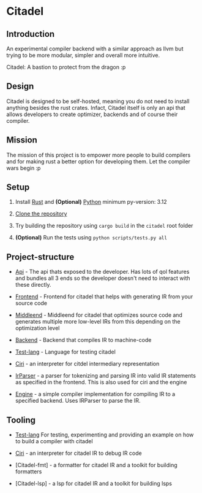 # Citadel

## Introduction

An experimental compiler backend with a similar approach as llvm but trying to be more modular, simpler and overall more intuitive.

Citadel: A bastion to protect from the dragon :p

## Design

Citadel is designed to be self-hosted, meaning you do not need to install anything besides the rust crates. Infact, Citadel itself is only an api that allows developers to create optimizer, backends and of course their compiler.

## Mission

The mission of this project is to empower more people to build compilers and for making rust a better option for developing them. Let the compiler wars begin :p

## Setup

1. Install [Rust](https://www.rust-lang.org/) and **(Optional)** [Python](https://www.python.org/) minimum py-version: 3.12

2. [Clone the repository](https://docs.github.com/en/repositories/creating-and-managing-repositories/cloning-a-repository)

3. Try building the repository using `cargo build` in the `citadel` root folder

4. **(Optional)** Run the tests using `python scripts/tests.py all`

## Project-structure

- [Api](crates/api) - The api thats exposed to the developer. Has lots of qol features and bundles all 3 ends so the developer doesn't need to interact with these directly.

- [Frontend](crates/frontend) - Frontend for citadel that helps with generating IR from your source code

- [Middleend](crates/middleend) - Middleend for citadel that optimizes source code and generates multiple more low-level IRs from this depending on the optimization level

- [Backend](crates/backend) - Backend that compiles IR to machine-code

- [Test-lang](crates/test-lang) - Language for testing citadel

- [Ciri](crates/ciri) - an interpreter for citdel intermediary representation

- [IrParser](crates/irparser) - a parser for tokenizing and parsing IR into valid IR statements as specified in the frontend. This is also used for ciri and the engine

- [Engine](crates/engine) - a simple compiler implementation for compiling IR to a specified backend. Uses IRParser to parse the IR.

## Tooling

- [Test-lang](test-lang) For testing, experimenting and providing an example on how to build a compiler with citadel

- [Ciri](ciri) - an interpreter for citadel IR to debug IR code

- [Citadel-fmt] - a formatter for citadel IR and a toolkit for building formatters

- [Citadel-lsp] - a lsp for citadel IR and a toolkit for building lsps
